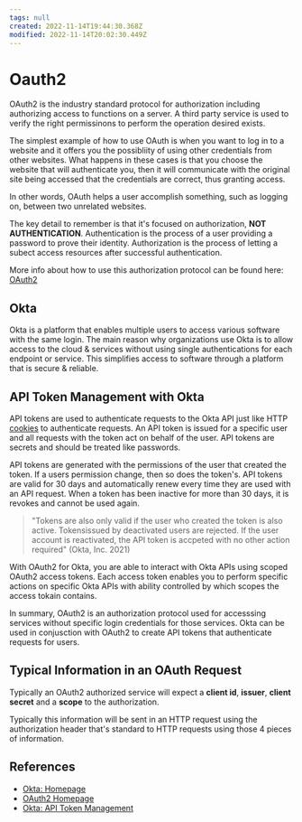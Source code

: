 ```yaml
---
tags: null
created: 2022-11-14T19:44:30.368Z
modified: 2022-11-14T20:02:30.449Z
---
```

# Oauth2

OAuth2 is the industry standard protocol for authorization including authorizing access to functions on a server. A third party service is used to verify the right permissinons to perform the operation desired exists.

The simplest example of how to use OAuth is when you want to log in to a website and it offers you the possibliity of using other credentials from other websites. What happens in these cases is that you choose the website that will authenticate you, then it will communicate with the original site being accessed that the credentials are correct, thus granting access.

In other words, OAuth helps a user accomplish something, such as logging on, between two unrelated websites.

The key detail to remember is that it's focused on authorization, **NOT AUTHENTICATION**. Authentication is the process of a user providing a password to prove their identity. Authorization is the process of letting a subect access resources after successful authentication.

More info about how to use this authorization protocol can be found here: [OAuth2][oauth2]

## Okta

Okta is a platform that enables multiple users to access various software with the same login. The main reason why organizations use Okta is to allow access to the cloud & services without using single authentications for each endpoint or service. This simplifies access to software through a platform that is secure & reliable.

## API Token Management with Okta

API tokens are used to authenticate requests to the Okta API just like HTTP [cookies](cookies.md) to authenticate requests. An API token is issued for a specific user and all requests with the token act on behalf of the user. API tokens are secrets and should be treated like passwords.

API tokens are generated with the permissions of the user that created the token. If a users permission change, then so does the token's. API tokens are valid for 30 days and automatically renew every time they are used with an API request. When a token has been inactive for more than 30 days, it is revokes and cannot be used again.

> "Tokens are also only valid if the user who created the token is also active. Tokensissued by deactivated users are rejected. If the user account is reactivated, the API token is accpeted with no other action required" (Okta, Inc. 2021)

With OAuth2 for Okta, you are able to interact with Okta APIs using scoped OAuth2 access tokens. Each access token enables you to perform specific actions on specific Okta APIs with ability controlled by which scopes the access tokain contains.

In summary, OAuth2 is an authorization protocol used for accesssing services without specific login credentials for those services. Okta can be used in conjusction with OAuth2 to create API tokens that authenticate requests for users.

## Typical Information in an OAuth Request

Typically an OAuth2 authorized service will expect a **client id**, **issuer**, **client secret** and a **scope** to the authorization.

Typically this information will be sent in an HTTP request using the authorization header that's standard to HTTP requests using those 4 pieces of information.

## References

* [Okta: Homepage][okta]
* [OAuth2 Homepage][oauth2]
* [Okta: API Token Management][okta-api-token-mgmt]

<!-- hidden references -->
[okta]: https://www.okta.com/ "Okta: Homepage"
[oauth2]: https://oauth.net/2/ "OAuth2 Homepage"
[okta-api-token-mgmt]: https://help.okta.com/en/prod/Content/Topics/Security/API.htm "Okta: API Token Management"
